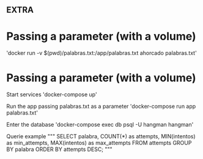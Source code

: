 ## EXTRA

# Passing a parameter (with a volume)

'docker run -v $(pwd)/palabras.txt:/app/palabras.txt ahorcado palabras.txt'

# Passing a parameter (with a volume)

Start services
'docker-compose up' 

Run the app passing palabras.txt as a parameter
'docker-compose run app palabras.txt'

Enter the database
'docker-compose exec db psql -U hangman hangman'

Querie example
"""
  SELECT 
      palabra,
      COUNT(*) as attempts,
      MIN(intentos) as min_attempts,
      MAX(intentos) as max_attempts
  FROM attempts 
  GROUP BY palabra
  ORDER BY attempts DESC;
"""


